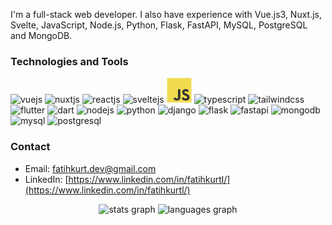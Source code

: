 <!-- ## Hi there 👋, I'm Fatih! -->

I'm a full-stack web developer. I also have experience with Vue.js3, Nuxt.js, Svelte, JavaScript, Node.js, Python, Flask, FastAPI, MySQL, PostgreSQL and MongoDB.

### Technologies and Tools

<p align="left">
  <img src="https://www.vectorlogo.zone/logos/vuejs/vuejs-icon.svg" alt="vuejs" width="40" height="40"/>
  <img src="https://www.vectorlogo.zone/logos/nuxtjs/nuxtjs-icon.svg" alt="nuxtjs" width="40" height="40"/>
  <img src="https://www.vectorlogo.zone/logos/reactjs/reactjs-icon.svg" alt="reactjs" width="40" height="40"/>
  <img src="https://www.vectorlogo.zone/logos/sveltetechnology/sveltetechnology-icon.svg" alt="sveltejs" width="40" height="40"/>
  <img src="https://raw.githubusercontent.com/devicons/devicon/master/icons/javascript/javascript-original.svg" alt="javascript" width="40" height="40"/>
  <img src="https://www.vectorlogo.zone/logos/typescriptlang/typescriptlang-icon.svg" alt="typescript" width="40" height="40"/>
  <img src="https://www.vectorlogo.zone/logos/tailwindcss/tailwindcss-icon.svg" alt="tailwindcss" width="40" height="40"/>
  <img src="https://www.vectorlogo.zone/logos/flutterio/flutterio-icon.svg" alt="flutter" width="40" height="40"/>
  <img src="https://www.vectorlogo.zone/logos/dartlang/dartlang-icon.svg" alt="dart" width="40" height="40"/>
  <img src="https://www.vectorlogo.zone/logos/nodejs/nodejs-icon.svg" alt="nodejs" width="40" height="40"/>
  <img src="https://www.vectorlogo.zone/logos/python/python-icon.svg" alt="python" width="40" height="40"/>
  <img src="https://www.vectorlogo.zone/logos/djangoproject/djangoproject-icon.svg" alt="django" width="40" height="40"/>
  <img src="https://www.vectorlogo.zone/logos/pocoo_flask/pocoo_flask-icon.svg" alt="flask" width="40" height="40"/>
  <img src="https://vectorwiki.com/images/i0tvc__fastapi.svg" alt="fastapi" width="40" height="40"/>
  <img src="https://www.vectorlogo.zone/logos/mongodb/mongodb-icon.svg" alt="mongodb" width="40" height="40"/>
  <img src="https://www.vectorlogo.zone/logos/mysql/mysql-icon.svg" alt="mysql" width="40" height="40"/>
  <img src="https://www.vectorlogo.zone/logos/postgresql/postgresql-icon.svg" alt="postgresql" width="40" height="40"/>
  <!-- <img src="https://www.vectorlogo.zone/logos/docker/docker-icon.svg" alt="docker" width="40" height="40"/> -->
</p>



<!-- <p><img align="center" src="https://github-readme-stats.vercel.app/api/top-langs?username=fatihkurtl&show_icons=true&locale=en&layout=compact" alt="fatihkurtl" /></p> -->

### Contact

- Email: [fatihkurt.dev@gmail.com](mailto:fatihkurt.dev@gmail.com)
- LinkedIn: [https://www.linkedin.com/in/fatihkurtl/](https://www.linkedin.com/in/fatihkurtl/)

<div align="center">
<!-- <p><img align="center" src="https://github-readme-streak-stats.herokuapp.com/?user=fatihkurtl&" alt="fatihkurtl" /></p>
<p><img align="center" src="https://github-readme-stats.vercel.app/api?username=fatihkurtl&show_icons=true&locale=en" alt="fatihkurtl" /></p> -->
  <img src="https://github-readme-stats.vercel.app/api?hide_title=false&hide_rank=false&show_icons=true&include_all_commits=true&count_private=true&disable_animations=false&theme=dracula&locale=en&hide_border=false&username=fatihkurtl" height="150" alt="stats graph"  />
  <img src="https://github-readme-stats.vercel.app/api/top-langs?locale=en&hide_title=false&layout=compact&card_width=320&langs_count=5&theme=dracula&hide_border=false&username=fatihkurtl" height="150" alt="languages graph"  />
</div>
</div>
